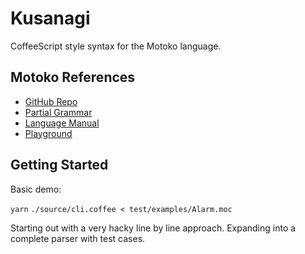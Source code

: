 Kusanagi
========

CoffeeScript style syntax for the Motoko language.

Motoko References
-----------------

- [GitHub Repo](https://github.com/dfinity/motoko)
- [Partial Grammar](https://github.com/dfinity/motoko/blob/master/doc/modules/language-guide/examples/grammar.txt)
- [Language Manual](https://github.com/dfinity/motoko/blob/master/doc/modules/language-guide/pages/language-manual.adoc)
- [Playground](https://m7sm4-2iaaa-aaaab-qabra-cai.raw.ic0.app/)

Getting Started
---------------

Basic demo:

`yarn`
`./source/cli.coffee < test/examples/Alarm.moc`

Starting out with a very hacky line by line approach. Expanding into a complete parser with test cases.
